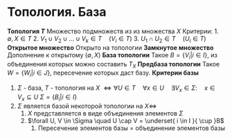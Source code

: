 # Топология. База
**Топология $T$**
	Множество подмножеств из из множества $X$
	Критерии:
		1. $\emptyset, X \in T$
		2. $V_{1} \cup V_{2} \cup \ldots \cup V_{k} \in T  \quad (V_{i} \in T)$
		3. $U_{1} \cap U_{2} \in T \quad \left( U_{i} \in T \right)$
**Открытое множество**
	Открыто на топологии
**Замкнутое множество**
	Дополнение к открытому ($\emptyset, X$)
**База топологии**
	Такое $B = \{ V_{i} | i \in I \}$, из объединения которых можно составить $T_{X}$
**Предбаза топологии**
	Такое $W = \left\{ W_{i} | i \in J \right\}$, пересечение которых даст базу.
**Критерии базы**
1. $\Sigma$ - база, $T$ - топология на $X$
	$\iff \forall U \in T  \quad  \forall x \in U  \quad  \exists V_{x} \in \Sigma:  \quad  x \in V_{x} \subseteq U$
	$\Sigma = \left\{ B_i | i \in I \right\}$
2. $\Sigma$ является базой некоторой топологии на $X\iff$
	1. $X$ представляется в виде объединения элементов $\Sigma$
	2. $\forall U, V \in \Sigma  \quad  U \cap V = \underset{ i \in I }{ \cup }B$
		1. Пересечение элементов базы = объединение элементов базы